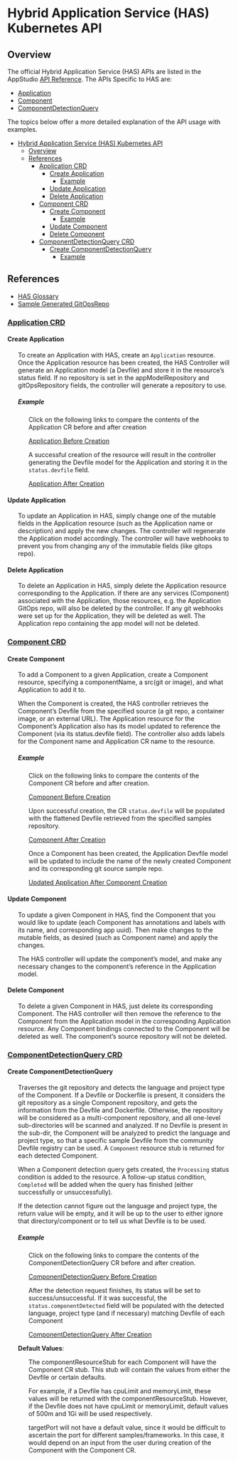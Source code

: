 # Hybrid Application Service (HAS) Kubernetes API

## Overview

The official Hybrid Application Service (HAS) APIs are listed in the AppStudio [API Reference](https://redhat-appstudio.github.io/book/ref/application-environment-api.html#application).  The APIs Specific to HAS are:

* [Application](https://redhat-appstudio.github.io/book/ref/application-environment-api.html#application)
* [Component](https://redhat-appstudio.github.io/book/ref/application-environment-api.html#component)
* [ComponentDetectionQuery](https://redhat-appstudio.github.io/book/ref/application-environment-api.html#componentdetectionquery)

The topics below offer a more detailed explanation of the API usage with examples.

- [Hybrid Application Service (HAS) Kubernetes API](#hybrid-application-service-has-kubernetes-api)
  - [Overview](#overview)
  - [References](#references)
    - [Application CRD](#application-crd)
      - [Create Application](#create-application)
        - [Example](#example)
      - [Update Application](#update-application)
      - [Delete Application](#delete-application)
    - [Component CRD](#component-crd)
      - [Create Component](#create-component)
        - [Example](#example-1)
      - [Update Component](#update-component)
      - [Delete Component](#delete-component)
    - [ComponentDetectionQuery CRD](#componentdetectionquery-crd)
      - [Create ComponentDetectionQuery](#create-componentdetectionquery)
        - [Example](#example-2)


## References

* [HAS Glossary](has-glossary.md)
* [Sample Generated GitOpsRepo](https://github.com/jgwest/gitops-repository-template)


### [Application CRD](hybrid-application-service-crds.md#application)

#### Create Application
<ul>

To create an Application with HAS, create an `Application` resource. Once the Application resource has been created, the HAS Controller will generate an Application model (a Devfile) and store it in the resource’s status field.
If no repository is set in the appModelRepository and gitOpsRepository fields, the controller will generate a repository to use.

</ul>

<ul>

##### Example
<ul>

Click on the following links to compare the contents of the Application CR before and after creation

[Application Before Creation](https://github.com/yangcao77/has-kube-samples/blob/master/001-create-application/input-hasApplication.yaml)

A successful creation of the resource will result in the controller generating the Devfile model for the Application and storing it in the `status.devfile` field.

[Application After Creation](https://github.com/yangcao77/has-kube-samples/blob/master/001-create-application/output-hasApplication.yaml#L74C13-L83)

</ul>
</ul>



#### Update Application
<ul>

To update an Application in HAS, simply change one of the mutable fields in the Application resource (such as the Application name or description) and apply the new changes. The controller will regenerate the Application model accordingly. The controller will have webhooks to prevent you from changing any of the immutable fields (like gitops repo).

</ul>


#### Delete Application
<ul>

To delete an Application in HAS, simply delete the Application resource corresponding to the Application. If there are any services (Component) associated with the Application, those resources, e.g. the Application GitOps repo, will also be deleted by the controller. If any git webhooks were set up for the Application, they will be deleted as well. The Application repo containing the app model will not be deleted.

</ul>

### [Component CRD](hybrid-application-service-crds.md#component)

#### Create Component
<ul>

To add a Component to a given Application, create a Component resource, specifying a componentName, a src(git or image), and what Application to add it to.

When the Component is created, the HAS controller retrieves the Component’s Devfile from the specified source (a git repo, a container image, or an external URL). The Application resource for the Component’s Application also has its model updated to reference the Component (via its status.devfile field). The controller also adds labels for the Component name and Application CR name to the resource.

</ul>

<ul>

##### Example
<ul>

Click on the following links to compare the contents of the Component CR before and after creation.

[Component Before Creation](https://github.com/yangcao77/has-kube-samples/blob/master/003-add-component-from-sample/input-hasComponent.yaml)

Upon successful creation, the CR `status.devfile` will be populated with the flattened Devfile retrieved from the specified samples repository.

[Component After Creation](https://github.com/yangcao77/has-kube-samples/blob/master/003-add-component-from-sample/output-hasComponent.yaml#L125-L222)

Once a Component has been created, the Application Devfile model will be updated to include the name of the newly created Component and its corresponding git source sample repo.

[Updated Application After Component Creation](https://github.com/yangcao77/has-kube-samples/blob/master/003-add-component-from-sample/output-hasApplication.yaml#L83-L87)

</ul>
</ul>

#### Update Component
<ul>

To update a given Component in HAS, find the Component that you would like to update (each Component has annotations and labels with its name, and corresponding app uuid). Then make changes to the mutable fields, as desired (such as Component name) and apply the changes.

The HAS controller will update the component’s model, and make any necessary changes to the component’s reference in the Application model.

</ul>

#### Delete Component
<ul>

To delete a given Component in HAS, just delete its corresponding Component. The HAS controller will then remove the reference to the Component from the Application model in the corresponding Application resource. Any Component bindings connected to the Component will be deleted as well. The component’s source repository will not be deleted.

</ul>

### [ComponentDetectionQuery CRD](hybrid-application-service-crds.md#componentdetectionquery)

#### Create ComponentDetectionQuery
<ul>

Traverses the git repository and detects the language and project type of the Component. If a Devfile or Dockerfile is present, it considers the git repository as a single Component repository, and gets the information from the Devfile and Dockerfile. Otherwise, the repository will be considered as a multi-component repository, and all one-level sub-directories will be scanned and analyzed. If no Devfile is present in the sub-dir, the Component will be analyzed to predict the language and project type, so that a specific sample Devfile from the community Devfile registry can be used. A `Component` resource stub is returned for each detected Component.

When a Component detection query gets created, the `Processing` status condition is added to the resource. A follow-up status condition, `Completed` will be added when the query has finished (either successfully or unsuccessfully).

If the detection cannot figure out the language and project type, the return value will be empty, and it will be up to the user to either ignore that directory/component or to tell us what Devfile is to be used.

</ul>

<ul>

##### Example
<ul>

Click on the following links to compare the contents of the ComponentDetectionQuery CR before and after creation.

[ComponentDetectionQuery Before Creation](https://github.com/yangcao77/has-kube-samples/blob/master/004-detect-service/input-serviceDetectionQuery.yaml)

After the detection request finishes, its status will be set to success/unsuccessful. If it was successful, the `status.componentDetected` field will be populated with the detected language, project type (and if necessary) matching Devfile of each Component

[ComponentDetectionQuery After Creation](https://github.com/yangcao77/has-kube-samples/blob/master/004-detect-service/output-serviceDetectionQuery.yaml#L100-L143)

</ul>


**Default Values**:
<ul>

The componentResourceStub for each Component will have the Component CR stub. This stub will contain the values from either the Devfile or certain defaults.

For example, if a Devfile has cpuLimit and memoryLimit, these values will be returned with the componentResourceStub. However, if the Devfile does not have cpuLimit or memoryLimit, default values of 500m and 1Gi will be used respectively.

targetPort will not have a default value, since it would be difficult to ascertain the port for different samples/frameworks. In this case, it would depend on an input from the user during creation of the Component with the Component CR.

</ul>
</ul>


